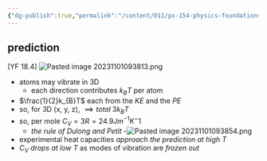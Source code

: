 ```yaml
---
{"dg-publish":true,"permalink":"/content/011/px-154-physics-foundations/px-154-c-thermal-physics-2/px-154-c10-heat-capacity-of-solids/","noteIcon":"1","created":"2025-08-27T13:14:08.617+01:00","updated":"2024-11-26T19:50:23.000+00:00"}
---
```


## prediction
[YF 18.4]
![Pasted image 20231101093813.png](/img/user/pics/Pasted%20image%2020231101093813.png)
- atoms may vibrate in 3D
	- each direction contributes $k_{B}T$ per atom
- $\frac{1}{2}k_{B}T$ each from the $KE$ and the $PE$
- so, for 3D (x, y, z), $\implies total \; 3k_{B}T$
- so, per mole $C_{V}=3R = 24.9 Jm^{-1}K^-1$
	- *the rule of Dulong and Petit*
-![Pasted image 20231101093854.png](/img/user/pics/Pasted%20image%2020231101093854.png)
- experimental heat capacities *approach the prediction at high $T$*
- $C_{V}$ *drops at low $T$* as modes of vibration are *frozen out*
